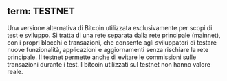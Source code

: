 term: TESTNET
---

Una versione alternativa di Bitcoin utilizzata esclusivamente per scopi di test e sviluppo. Si tratta di una rete separata dalla rete principale (mainnet), con i propri blocchi e transazioni, che consente agli sviluppatori di testare nuove funzionalità, applicazioni e aggiornamenti senza rischiare la rete principale. Il testnet permette anche di evitare le commissioni sulle transazioni durante i test. I bitcoin utilizzati sul testnet non hanno valore reale.